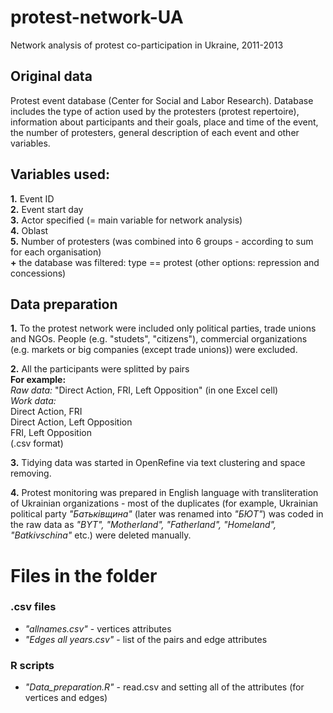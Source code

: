 # protest-network-UA
Network analysis of protest co-participation in Ukraine, 2011-2013

## Original data 
Protest event database (Center for Social and Labor Research).  Database includes the type of action used by the protesters (protest repertoire), information about participants and their goals, place and time of the event, the number of protesters, general description of each event and other variables.

## Variables used: 
**1.** Event ID  
**2.** Event start day  
**3.** Actor specified (= main variable for network analysis)  
**4.** Oblast  
**5.** Number of protesters (was combined into 6 groups - according to sum for each organisation)  
**+** the database was filtered: type == protest (other options: repression and concessions)  

## Data preparation
**1.** To the protest network were included only political parties, trade unions and NGOs. People (e.g. "studets", "citizens"), commercial organizations (e.g. markets or big companies (except trade unions)) were excluded.  
  
**2.**  All the participants were splitted by pairs   
**For example:**   
*Raw data:* "Direct Action, FRI, Left Opposition" (in one Excel cell)  
*Work data:*  
Direct Action, FRI  
Direct Action, Left Opposition  
FRI, Left Opposition  
(.csv format)  
  
**3.** Tidying data was started in OpenRefine via text clustering and space removing.
  
**4.** Protest monitoring was prepared in English language with transliteration of Ukrainian organizations - most of the duplicates (for example, Ukrainian political party *"Батьківщина"* (later was renamed into *"БЮТ"*) was coded in the raw data as *"BYT", "Motherland", "Fatherland", "Homeland", "Batkivschina"* etc.) were deleted manually.  
   
# Files in the folder  
### .csv files  
+ *"allnames.csv"* - vertices attributes  
+ *"Edges all years.csv"* - list of the pairs and edge attributes
  
### R scripts  
+ *"Data_preparation.R"* - read.csv and setting all of the attributes (for vertices and edges)
